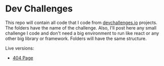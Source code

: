 # Dev Challenges

This repo will contain all code that I code from [devchallenges.io](https://devchallenges.io) projects. The folders have the name of the challenge.
Also, I'll post here any small challenge I code and don't need a big environment to run like react or any other big library or framework. Folders will have the same structure.

Live versions: 

* [404 Page ](https://paulobruny.me/404-page/)
